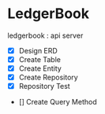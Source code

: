 ﻿# LedgerBook

ledgerbook : api server
- [x] Design ERD 
- [x] Create Table
- [x] Create Entity
- [x] Create Repository
- [x] Repository Test
- [] Create Query Method
